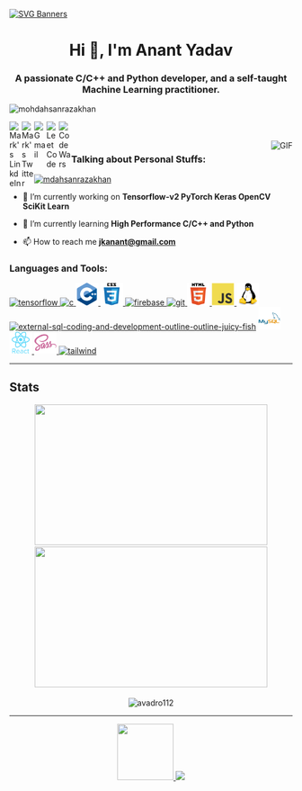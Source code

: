 [![SVG Banners](https://svg-banners.vercel.app/api?type=luminance&text1=%20Anant%20Yadav%20%20😼&width=1200&height=400)](https://github.com/mohdahsanrazakhan/svg-banners)

<h1 align="center">Hi 👋, I'm Anant Yadav</h1>
<h3 align="center">A passionate C/C++ and Python developer, and a self-taught Machine Learning practitioner.</h3>

<p align="left"> <img src="https://komarev.com/ghpvc/?username=mohdahsanrazakhan&label=Profile%20views&color=0e75b6&style=flat" alt="mohdahsanrazakhan" /> </p>

<a href="https://www.linkedin.com/in/mohd-ahsan-raza-khan/">
  <img align="left" alt="Mark's LinkdeIn" width="22px" src="https://cdn.jsdelivr.net/npm/simple-icons@v3/icons/linkedin.svg" />
</a>
<a href="https://twitter.com/DataWithMark">
  <img align="left" alt="Mark's Twitter" width="22px" src="https://cdn.jsdelivr.net/npm/simple-icons@v3/icons/twitter.svg" />
</a>
<a target="_blank" href="mailto:datawithmark@gmail.com">
  <img align="left" alt="Gmail" width="22px" src="https://cdn.jsdelivr.net/npm/simple-icons@v3/icons/gmail.svg" />
</a>
<a href="https://leetcode.com/md_mark/">
  <img align="left" alt="LeetCode" width="22px" src="https://cdn.jsdelivr.net/npm/simple-icons@3.1.0/icons/leetcode.svg" />
</a>
<a href="https://www.codewars.com/users/md_mark">
  <img align="left" alt="CodeWars" width="22px" src="https://cdn.jsdelivr.net/npm/simple-icons@v3/icons/codewars.svg" />
</a>

<br />
<br />

  <img align="right" alt="GIF" src="https://media0.giphy.com/media/qgQUggAC3Pfv687qPC/giphy.gif?cid=ecf05e47uncfkxzl0yxvsovs45sh3gwi2oqeqlk74ivpmpn1&rid=giphy.gif&ct=g" />

<h3>Talking about Personal Stuffs:</h3>

<p align="left"> <a href="https://twitter.com/mdahsanrazakhan" target="blank"><img src="https://img.shields.io/twitter/follow/mdahsanrazakhan?logo=twitter&style=for-the-badge" alt="mdahsanrazakhan" /></a> </p>

- 🔭 I’m currently working on **Tensorflow-v2 PyTorch Keras OpenCV SciKit Learn**

- 🌱 I’m currently learning **High Performance C/C++ and Python**

- 📫 How to reach me **jkanant@gmail.com**

<!-- 📝 See my [Curriculum Vitae](https://drive.google.com/file/d/1q_ATZsO9c488VUxj1JuU--ZYe9IEqp4-/view?usp=sharing) to get more info. -->

<h3 align="left">Languages and Tools:</h3>
<p align="left"> <a href="https://getbootstrap.com" target="_blank" rel="noreferrer"> <img width="40" height="40" src="https://img.icons8.com/color/48/tensorflow.png" alt="tensorflow"/> </a> <a href="https://www.cprogramming.com/" target="_blank" rel="noreferrer"> <img src="https://www.vectorlogo.zone/logos/pytorch/pytorch-icon.svg" alt="c" width="40" height="40"/> </a> <a href="https://www.w3schools.com/cpp/" target="_blank" rel="noreferrer"> <img src="https://raw.githubusercontent.com/devicons/devicon/master/icons/cplusplus/cplusplus-original.svg" alt="cplusplus" width="40" height="40"/> </a> <a href="https://www.w3schools.com/css/" target="_blank" rel="noreferrer"> <img src="https://raw.githubusercontent.com/devicons/devicon/master/icons/css3/css3-original-wordmark.svg" alt="css3" width="40" height="40"/> </a> <a href="https://firebase.google.com/" target="_blank" rel="noreferrer"> <img src="https://www.vectorlogo.zone/logos/firebase/firebase-icon.svg" alt="firebase" width="40" height="40"/> </a> <a href="https://git-scm.com/" target="_blank" rel="noreferrer"> <img src="https://www.vectorlogo.zone/logos/git-scm/git-scm-icon.svg" alt="git" width="40" height="40"/> </a> <a href="https://www.w3.org/html/" target="_blank" rel="noreferrer"> <img src="https://raw.githubusercontent.com/devicons/devicon/master/icons/html5/html5-original-wordmark.svg" alt="html5" width="40" height="40"/> </a> <a href="https://developer.mozilla.org/en-US/docs/Web/JavaScript" target="_blank" rel="noreferrer"> <img src="https://raw.githubusercontent.com/devicons/devicon/master/icons/javascript/javascript-original.svg" alt="javascript" width="40" height="40"/> </a> <a href="https://www.linux.org/" target="_blank" rel="noreferrer"> <img src="https://raw.githubusercontent.com/devicons/devicon/master/icons/linux/linux-original.svg" alt="linux" width="40" height="40"/> </a> <a href="https://www.mongodb.com/" target="_blank" rel="noreferrer"> <img width="40" height="40" src="https://img.icons8.com/external-outline-juicy-fish/60/external-sql-coding-and-development-outline-outline-juicy-fish.png" alt="external-sql-coding-and-development-outline-outline-juicy-fish"/></a> <a href="https://www.mysql.com/" target="_blank" rel="noreferrer"> <img src="https://raw.githubusercontent.com/devicons/devicon/master/icons/mysql/mysql-original-wordmark.svg" alt="mysql" width="40" height="40"/> </a> <a href="https://reactjs.org/" target="_blank" rel="noreferrer"> <img src="https://raw.githubusercontent.com/devicons/devicon/master/icons/react/react-original-wordmark.svg" alt="react" width="40" height="40"/> </a> <a href="https://sass-lang.com" target="_blank" rel="noreferrer"> <img src="https://raw.githubusercontent.com/devicons/devicon/master/icons/sass/sass-original.svg" alt="sass" width="40" height="40"/> </a> <a href="https://tailwindcss.com/" target="_blank" rel="noreferrer"> <img src="https://www.vectorlogo.zone/logos/tailwindcss/tailwindcss-icon.svg" alt="tailwind" width="40" height="40"/> </a> </p>

<hr>
<a><h2>Stats</h2></a>

<p align="center">
<span>
	<img width="414px" height="250px" src="https://github-readme-stats.vercel.app/api?username=avadro112&include_all_commits=false&count_private=true&hide_border=true&theme=light&show_icons=true" />
</span>
<span>
	<img width="414px" height="250px" src="https://github-readme-streak-stats.herokuapp.com/?user=avadro112&include_all_commits=true&hide_border=true&theme=light"/>
</span>
</p>

<p align="center"><span><img align="center" src="https://github-readme-stats.vercel.app/api/top-langs?username=avadro112&show_icons=true&locale=en&layout=compact" alt="avadro112" /></span></p>

<hr>

<div align="center" >
	<a href="https://github.com/avadro112" target="_blank"> 
			<img width="100" height="100" src="https://media2.giphy.com/media/du3J3cXyzhj75IOgvA/giphy.gif?cid=ecf05e47ajg85lkci81pqy48el3ul75riqxioqch5fdk3sel&ep=v1_gifs_search&rid=giphy.gif&ct=g">
	</a>
	<a href="https://github.com/avadro112" target="_blank">
		<img width="180" src="https://media4.giphy.com/media/kH6CqYiquZawmU1HI6/giphy.gif?cid=ecf05e476igwe7yb0ppdh9hgbk4b2fc5yof48ibw4odzjzvh&ep=v1_gifs_related&rid=giphy.gif&ct=g">
	</a>
</div>